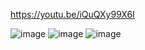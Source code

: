 https://youtu.be/iQuQXy99X6I

![image](https://github.com/Squid5O/DBD3_2/assets/101494070/1a214546-d0ad-41ff-ad30-62fb83369487)
![image](https://github.com/Squid5O/DBD3_2/assets/101494070/aeed13e4-e146-4618-a68d-77f2525fb32e)
![image](https://github.com/Squid5O/DBD3_2/assets/101494070/1f32a080-8b7b-4714-9eeb-61692682c0cf)
